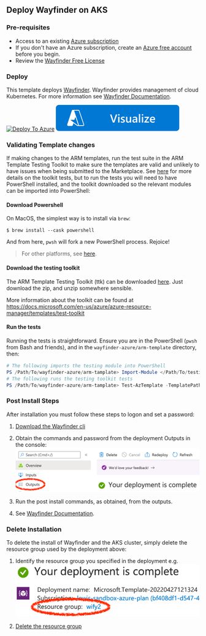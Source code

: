 ## Deploy Wayfinder on AKS

### Pre-requisites

- Access to an existing [Azure subscription](https://docs.microsoft.com/en-us/azure/guides/developer/azure-developer-guide#understanding-accounts-subscriptions-and-billing)
- If you don't have an Azure subscription, create an [Azure free account](https://azure.microsoft.com/free/?ref=microsoft.com&utm_source=microsoft.com&utm_medium=docs&utm_campaign=visualstudio) before you begin.
- Review the [Wayfinder Free License](https://www.appvia.io/software-license-agreement-free?utm_campaign=Azure%20Marketplace&utm_source=web&utm_medium=Github&utm_term=Appvia%20/%20Wayfinder&utm_content=Licence%20agreement)

### Deploy
This template deploys [Wayfinder](https://www.appvia.io/wayfinder). Wayfinder provides management of cloud Kubernetes. For more information see [Wayfinder Documentation](https://docs.appvia.io/wayfinder).

<a href="https://portal.azure.com/#create/Microsoft.Template/uri/https%3A%2F%2Fraw.githubusercontent.com%2Fappvia%2Fwayfinder-azure%2Fmaster%2Farm-template%2Fazuredeploy.json/createUIDefinitionUri/https%3A%2F%2Fraw.githubusercontent.com%2Fappvia%2Fwayfinder-azure%2Fmaster%2Farm-template%2FcreateUiDefinition.json" rel="nofollow"><img src="https://aka.ms/deploytoazurebutton" alt="Deploy To Azure" style="max-width: 100%;" rel="noopener noreferrer" target="_blank"></a>
<a href="http://armviz.io/#/?load=https%3A%2F%2Fraw.githubusercontent.com%2Fappvia%2Fwayfinder-azure%2Fmaster%2Farm-template%2Fazuredeploy.json" rel="nofollow"><img src="https://raw.githubusercontent.com/Azure/azure-quickstart-templates/master/1-CONTRIBUTION-GUIDE/images/visualizebutton.svg?sanitize=true" alt="Visualize" style="max-width: 100%;" target="_blank"></a></p>

### Validating Template changes

If making changes to the ARM templates, run the test suite in the ARM Template Testing Toolkit to make sure the templates are valid and unlikely to have issues when being submitted to the Marketplace. See [here]() for more details on the toolkit tests, but to run the tests you will need to have PowerShell installed, and the toolkit downloaded so the relevant modules can be imported into PowerShell:

#### Download Powershell

On MacOS, the simplest way is to install via `brew`:

```shell
$ brew install --cask powershell
```

And from here, `pwsh` will fork a new PowerShell process. Rejoice!

>For other platforms, see [here](https://docs.microsoft.com/en-us/powershell/scripting/install/installing-powershell?view=powershell-7.2).


#### Download the testing toolkit

The ARM Template Testing Toolkit (ttk) can be downloaded [here](https://aka.ms/arm-ttk-latest). Just download the zip, and unzip somewhere sensible.

More information about the toolkit can be found at https://docs.microsoft.com/en-us/azure/azure-resource-manager/templates/test-toolkit

#### Run the tests

Running the tests is straightforward. Ensure you are in the PowerShell (`pwsh` from Bash and friends), and in the `wayfinder-azure/arm-template` directory, then:

```powershell
# The following imports the testing module into PowerShell
PS /Path/To/wayfinder-azure/arm-tamplate> Import-Module </Path/To/testing/toolkit>/arm-ttk/arm-ttk.psd1
# The following runs the testing toolkit tests
PS /Path/To/wayfinder-azure/arm-tamplate> Test-AzTemplate -TemplatePath .
```

### Post Install Steps

After installation you must follow these steps to logon and set a password:

1. [Download the Wayfinder cli](https://docs.appvia.io/wayfinder/cli)
1. Obtain the commands and password from the deployment Outputs in the console:
    <img style="max-width: 100%;" src="images/Azure-Template-Outputs.png"/>

1. Run the post install commands, as obtained, from the outputs.
1. See [Wayfinder Documentation](https://docs.appvia.io/wayfinder).

### Delete Installation

To delete the install of Wayfinder and the AKS cluster, simply delete the resource group used by the deployment above:

1. Identify the resource group you specified in the deployment e.g.
    <img style="max-width: 100%;" src="images/Azure-deployment-complete-subscription.png"/>

1. [Delete the resource group](https://docs.microsoft.com/en-us/azure/azure-resource-manager/management/manage-resource-groups-portal#delete-resource-groups)
